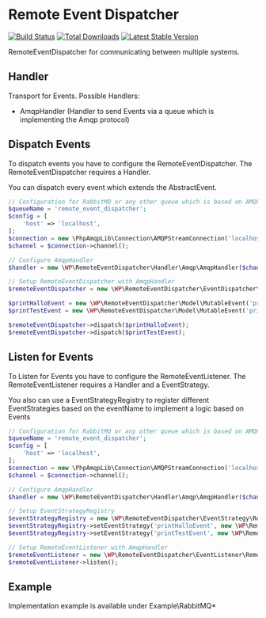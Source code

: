 # Remote Event Dispatcher

[![Build Status](https://travis-ci.org/wildpascal/remote-event-dispatcher.svg?branch=master)](https://travis-ci.org/wildpascal/remote-event-dispatcher) [![Total Downloads](https://poser.pugx.org/friendsofsymfony/user-bundle/downloads.svg)](https://packagist.org/packages/friendsofsymfony/user-bundle) [![Latest Stable Version](https://poser.pugx.org/friendsofsymfony/user-bundle/v/stable.svg)](https://packagist.org/packages/friendsofsymfony/user-bundle)

RemoteEventDispatcher for communicating between multiple systems.

## Handler
Transport for Events.
Possible Handlers:
- AmqpHandler (Handler to send Events via a queue which is implementing the Amqp protocol)

## Dispatch Events
To dispatch events you have to configure the RemoteEventDispatcher. The RemoteEventDispatcher requires a Handler.

You can dispatch every event which extends the AbstractEvent.

```php
// Configuration for RabbitMQ or any other queue which is based on AMQP protocol
$queueName = 'remote_event_dispatcher';
$config = [
    'host' => 'localhost',
];
$connection = new \PhpAmqpLib\Connection\AMQPStreamConnection('localhost', 5672, 'guest', 'guest');
$channel = $connection->channel();

// Configure AmqpHandler
$handler = new \WP\RemoteEventDispatcher\Handler\Amqp\AmqpHandler($channel, $queueName);

// Setup RemoteEventDispatcher with AmqpHandler
$remoteEventDispatcher = new \WP\RemoteEventDispatcher\EventDispatcher\RemoteEventDispatcher($handler);

$printHalloEvent = new \WP\RemoteEventDispatcher\Model\MutableEvent('printHalloEvent');
$printTestEvent = new \WP\RemoteEventDispatcher\Model\MutableEvent('printTestEvent');

$remoteEventDispatcher->dispatch($printHalloEvent);
$remoteEventDispatcher->dispatch($printTestEvent);
```

## Listen for Events
To Listen for Events you have to configure the RemoteEventListener. The RemoteEventListener requires a Handler and a EventStrategy.

You also can use a EventStrategyRegistry to register different EventStrategies based on the eventName to implement a logic based on Events

```php
// Configuration for RabbitMQ or any other queue which is based on AMQP protocol
$queueName = 'remote_event_dispatcher';
$config = [
    'host' => 'localhost',
];
$connection = new \PhpAmqpLib\Connection\AMQPStreamConnection('localhost', 5672, 'guest', 'guest');
$channel = $connection->channel();

// Configure AmqpHandler
$handler = new \WP\RemoteEventDispatcher\Handler\Amqp\AmqpHandler($channel, $queueName);

// Setup EventStrategyRegistry
$eventStrategyRegistry = new \WP\RemoteEventDispatcher\EventStrategy\Registry\EventStrategyRegistry();
$eventStrategyRegistry->setEventStrategy('printHalloEvent', new \WP\RemoteEventDispatcher\EventStrategy\PrintTest\PrintTestEventStrategy('Hallo'));
$eventStrategyRegistry->setEventStrategy('printTestEvent', new \WP\RemoteEventDispatcher\EventStrategy\PrintTest\PrintTestEventStrategy('Test'));

// Setup RemoteEventListener with AmqpHandler
$remoteEventListener = new \WP\RemoteEventDispatcher\EventListener\RemoteEventListener($handler, $eventStrategyRegistry);
$remoteEventListener->listen();
```

## Example

Implementation example is available under Example\RabbitMQ\*